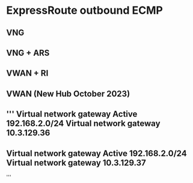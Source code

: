 # ExpressRoute outbound ECMP

## VNG

## VNG + ARS

## VWAN + RI

## VWAN (New Hub October 2023)

'''
Virtual network gateway
Active
192.168.2.0/24
Virtual network gateway
10.3.129.36
-
Virtual network gateway
Active
192.168.2.0/24
Virtual network gateway
10.3.129.37
-
'''
